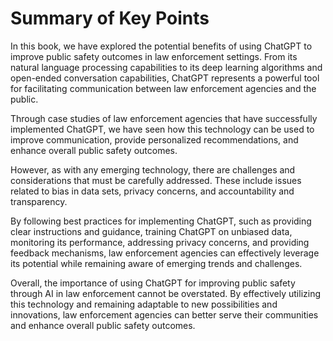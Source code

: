 Summary of Key Points
=================================

In this book, we have explored the potential benefits of using ChatGPT to improve public safety outcomes in law enforcement settings. From its natural language processing capabilities to its deep learning algorithms and open-ended conversation capabilities, ChatGPT represents a powerful tool for facilitating communication between law enforcement agencies and the public.

Through case studies of law enforcement agencies that have successfully implemented ChatGPT, we have seen how this technology can be used to improve communication, provide personalized recommendations, and enhance overall public safety outcomes.

However, as with any emerging technology, there are challenges and considerations that must be carefully addressed. These include issues related to bias in data sets, privacy concerns, and accountability and transparency.

By following best practices for implementing ChatGPT, such as providing clear instructions and guidance, training ChatGPT on unbiased data, monitoring its performance, addressing privacy concerns, and providing feedback mechanisms, law enforcement agencies can effectively leverage its potential while remaining aware of emerging trends and challenges.

Overall, the importance of using ChatGPT for improving public safety through AI in law enforcement cannot be overstated. By effectively utilizing this technology and remaining adaptable to new possibilities and innovations, law enforcement agencies can better serve their communities and enhance overall public safety outcomes.
